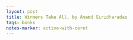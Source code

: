 ```yaml
---
layout: post
title: Winners Take All, by Anand Giridharadas
tags: books
notes-marker: active-with-caret
---
```

